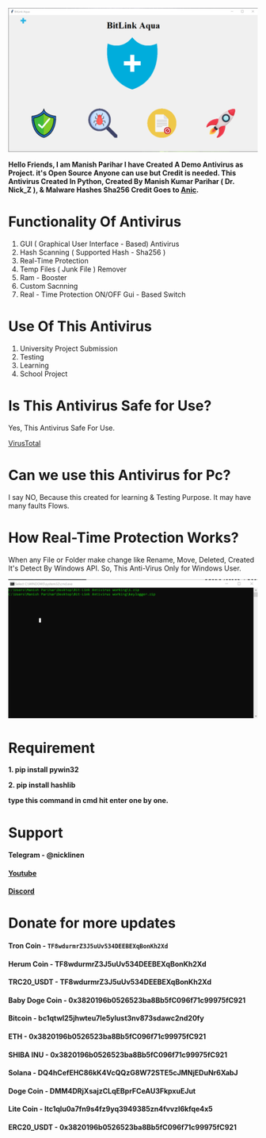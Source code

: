 ![AV View](/res/sample1.png)



**Hello Friends, I am Manish Parihar I have Created A Demo Antivirus as Project. it's Open Source Anyone can use but Credit is needed.
This Antivirus Created In Python, Created By Manish Kumar Parihar ( Dr. Nick_Z ), & Malware Hashes Sha256 Credit Goes to [Anic](https://github.com/anic17).**






# Functionality Of Antivirus

1. GUI ( Graphical User Interface - Based) Antivirus
2. Hash Scanning ( Supported Hash - Sha256 )
3. Real-Time Protection
4. Temp Files ( Junk File ) Remover
5. Ram - Booster
6. Custom Sacnning
7. Real - Time Protection ON/OFF Gui - Based Switch


# Use Of This Antivirus

1. University Project Submission
2. Testing
3. Learning
4. School Project


# Is This Antivirus Safe for Use?

Yes, This Antivirus Safe For Use.

[VirusTotal](https://www.virustotal.com/gui/file/983c685cbab45e1786a16fdef97a763e9b1fea28e124e80babcb33dee3e4e2b3?nocache=1)


# Can we use this Antivirus for Pc?

I say NO, Because this created for learning & Testing Purpose. It may have many faults Flows.

# How Real-Time Protection Works?

When any File or Folder make change like Rename, Move, Deleted, Created It's Detect By Windows API. So, This Anti-Virus Only for Windows User.


![Real-Time Protection Demo](/res/sample0.png)


# Requirement

**1. pip install pywin32**

**2. pip install hashlib**

**type this command in cmd hit enter one by one.**


# Support

#### Telegram - @nicklinen
#### [Youtube](https://www.youtube.com/channel/UC4uQJ3oa3ehxi4cHrBeMcDA)
#### [Discord](https://discord.link/ProgramDream)

# Donate for more updates

#### Tron Coin - ` TF8wdurmrZ3J5uUv534DEEBEXqBonKh2Xd `
#### Herum Coin - **TF8wdurmrZ3J5uUv534DEEBEXqBonKh2Xd**
#### TRC20_USDT - **TF8wdurmrZ3J5uUv534DEEBEXqBonKh2Xd**
#### Baby Doge Coin - **0x3820196b0526523ba8Bb5fC096f71c99975fC921**
#### Bitcoin - **bc1qtwl25jhwteu7le5ylust3nv873sdawc2nd20fy**
#### ETH - **0x3820196b0526523ba8Bb5fC096f71c99975fC921**
#### SHIBA INU - **0x3820196b0526523ba8Bb5fC096f71c99975fC921**
#### Solana - **DQ4hCefEHC86kK4VcQQzG8W72STE5cJMNjEDuNr6XabJ**
#### Doge Coin - **DMM4DRjXsajzCLqEBprFCeAU3FkpxuEJut**
#### Lite Coin - **ltc1qlu0a7fn9s4fz9yq3949385zn4fvvzl6kfqe4x5**
#### ERC20_USDT - **0x3820196b0526523ba8Bb5fC096f71c99975fC921**
